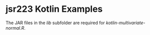 # jsr223 Kotlin Examples

The JAR files in the *lib* subfolder are required for *kotlin-multivariate-normal.R*.
